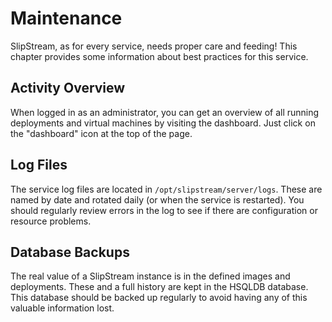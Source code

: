 
# Maintenance

SlipStream, as for every service, needs proper care and feeding!
This chapter provides some information about best practices for this
service.

## Activity Overview

When logged in as an administrator, you can get an overview of all
running deployments and virtual machines by visiting the dashboard.
Just click on the "dashboard" icon at the top of the page. 

## Log Files

The service log files are located in `/opt/slipstream/server/logs`.
These are named by date and rotated daily (or when the service is
restarted).  You should regularly review errors in the log to see if
there are configuration or resource problems. 

## Database Backups

The real value of a SlipStream instance is in the defined images and
deployments.  These and a full history are kept in the HSQLDB
database.  This database should be backed up regularly to avoid having
any of this valuable information lost.
